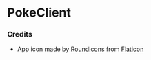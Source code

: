 # PokeClient




### Credits

* App icon made by [RoundIcons](https://www.flaticon.com/authors/roundicons-freebies) from [Flaticon](www.flaticon.com)
